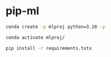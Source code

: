# pip-ml

```bash
conda create -p mlproj python=3.10 -y
```

```bash
conda activate mlproj/
```

```bash
pip install -r requirements.txtx
```


